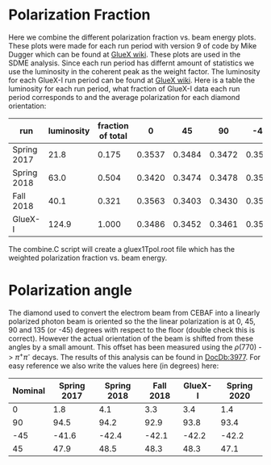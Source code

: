 # Polarization Fraction

Here we combine the different polarization fraction vs. beam energy plots.
These plots were made for each run period with version 9 of code by Mike Dugger which can be found at [GlueX wiki](https://halldweb.jlab.org/wiki-private/index.php/TPOL_Polarization).
These plots are used in the SDME analysis.
Since each run period has differnt amount of statistics we use the luminosity in the coherent peak as the weight factor.
The luminosity for each GlueX-I run period can be found at [GlueX wiki](https://halldweb.jlab.org/wiki-private/index.php/GlueX_Phase-I_Dataset_Summary).
Here is a table the luminosity for each run period, what fraction of GlueX-I data each run period corresponds to and the average polarization for each diamond orientation:

| run | luminosity | fraction of total | 0 | 45 | 90 | -45 |
| --- | --- | --- | ---|---|---|---|
| Spring 2017 | 21.8 | 0.175 | 0.3537 | 0.3484 | 0.3472 | 0.3512 | 
| Spring 2018 | 63.0 | 0.504 | 0.3420 | 0.3474 | 0.3478 | 0.3517 | 
| Fall 2018 | 40.1   | 0.321 | 0.3563 | 0.3403 | 0.3430 | 0.3523 | 
| GlueX-I   | 124.9  | 1.000 | 0.3486 | 0.3452 | 0.3461 | 0.3518 |


The combine.C script will create a gluex1Tpol.root file which has the weighted polarization fraction vs. beam energy.

# Polarization angle 

The diamond used to convert the electrom beam from CEBAF into a linearly polarized photon beam is oriented so the the 
linear polarization is at 0, 45, 90 and 135 (or -45) degrees with respect to the floor (double check this is correct).
However the actual orientation of the beam is shifted from these angles by a small amount. This offset has been 
measured using the $\rho$(770) -> $\pi$<sup>+</sup>$\pi$<sup>-</sup> decays. The results of this analysis can be found in [DocDb:3977](https://halldweb.jlab.org/DocDB/0039/003977/006/note.pdf).
For easy reference we also write the values here (in degrees) here:

| Nominal | Spring 2017 | Spring 2018 | Fall 2018 | GlueX-I | Spring 2020 |
| ---     | ---         | ---         | ---       | ---         | ---     |
| 0   | 1.8 | 4.1 | 3.3 | 3.4 | 1.4 |
| 90  | 94.5 | 94.2 | 92.9 | 93.8 | 93.4 |
| -45 | -41.6 | -42.4 | -42.1 | -42.2 | -42.2 |
| 45  | 47.9 | 48.5 | 48.3 | 48.3 | 47.1 | 
